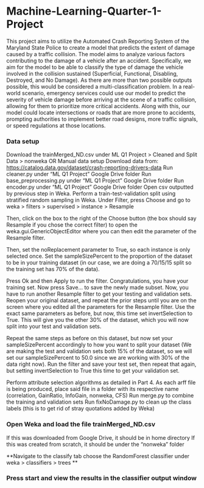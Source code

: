 # Machine-Learning-Quarter-1-Project

This project aims to utilize the Automated Crash Reporting System of the Maryland State Police to create a model that predicts the extent of damage caused by a traffic collision. The model aims to analyze various factors contributing to the damage of a vehicle after an accident. Specifically, we aim for the model to be able to classify the type of damage the vehicle involved in the collision sustained (Superficial, Functional, Disabling, Destroyed, and No Damage). As there are more than two possible outputs possible, this would be considered a multi-classification problem. In a real-world scenario, emergency services could use our model to predict the severity of vehicle damage before arriving at the scene of a traffic collision, allowing for them to prioritize more critical accidents. Along with this, our model could locate intersections or roads that are more prone to accidents, prompting authorities to implement better road designs, more traffic signals, or speed regulations at those locations.

### **Data setup**

Download the trainMerged_ND.csv under ML Q1 Project > Cleaned and Split Data > nonweka
OR
Manual data setup
Download data from: https://catalog.data.gov/dataset/crash-reporting-drivers-data
Run cleaner.py under “ML Q1 Project” Google Drive folder
Run base_preprocessing.py under “ML Q1 Project” Google Drive folder
Run encoder.py under “ML Q1 Project” Google Drive folder
Open csv outputted by previous step in Weka. Perform a train-test-validation split using stratified random sampling in Weka.
Under Filter, press Choose and go to weka > filters > supervised > instance > Resample



Then, click on the box to the right of the Choose button (the box should say Resample if you chose the correct filter) to open the weka.gui.GenericObjectEditor where you can then edit the parameter of the Resample filter. 



Then, set the noReplacement parameter to True, so each instance is only selected once. Set the sampleSizePercent to the proportion of the dataset to be in your training dataset (in our case, we are doing a 70/15/15 split so the training set has 70% of the data). 


Press Ok and then Apply to run the filter. Congratulations, you have your training set. Now press Save… to save the newly made subset. Now, you have to run another Resample filter to get your testing and validation sets. Reopen your original dataset, and repeat the prior steps until you are on the screen where you edited all the parameters for the Resample filter. Use the exact same parameters as before, but now, this time set invertSelection to True. This will give you the other 30% of the dataset, which you will now split into your test and validation sets.


Repeat the same steps as before on this dataset, but now set your sampleSizePercent accordingly to how you want to split your dataset (We are making the test and validation sets both 15% of the dataset, so we will set our sampleSizePercent to 50.0 since we are working with 30% of the data right now). Run the filter and save your test set, then repeat that again, but setting invertSelection to True this time to get your validation set.


Perform attribute selection algorithms as detailed in Part 4. As each arff file is being produced, place said file in a folder with its respective name (correlation, GainRatio, InfoGain, nonweka, CFS)
Run merge.py to combine the training and validation sets
Run fixNoDamage.py to clean up the class labels (this is to get rid of stray quotations added by Weka)

### **Open Weka and load the file trainMerged_ND.csv**

If this was downloaded from Google Drive, it should be in home directory
If this was created from scratch, it should be under the “nonweka” folder

**Navigate to the classify tab choose the RandomForest classifier under weka > classifiers > trees **

### **Press start and view the results in the classifier output window**
